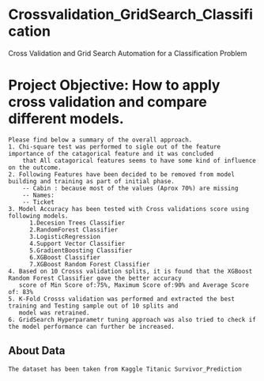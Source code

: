 # Crossvalidation_GridSearch_Classification
Cross Validation and Grid Search Automation for a Classification Problem
# Project Objective: How to apply cross validation and compare different models. 
   
    Please find below a summary of the overall approach.
    1. Chi-square test was performed to sigle out of the feature importance of the catagorical feature and it was concluded 
        that All catagorical features seems to have some kind of influence on the outcome.
    2. Following Features have been decided to be removed from model building and training as part of initial phase.
        -- Cabin : because most of the values (Aprox 70%) are missing
        -- Names:
        -- Ticket
    3. Model Accuracy has been tested with Cross validations score using following models.
          1.Decesion Trees Classifier
          2.RandomForest Classifier
          3.LogisticRegression
          4.Support Vector Classifier
          5.GradientBoosting Classifier
          6.XGBoost Classifier
          7.XGBoost Random Forest Classifier
    4. Based on 10 Crosss validation splits, it is found that the XGBoost Random Forest Classifier gave the better accuracy 
       score of Min Score of:75%, Maximum Score of:90% and Average Score of: 83%
    5. K-Fold Crosss validation was performed and extracted the best training and Testing sample out of 10 splits and 
       model was retrained.
    6. GridSearch Hyperparametr tuning approach was also tried to check if the model performance can further be increased.
## About Data
    The dataset has been taken from Kaggle Titanic Survivor_Prediction
